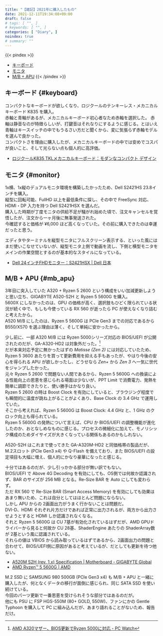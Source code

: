 ```yaml
---
title: "【雑記】2021年に購入したもの"
date: 2021-12-11T19:34:08+09:00
draft: false
# tags: [ "", ]
# keywords: [ "", ]
categories: [ "Diary", ]
noindex: true
# summary: ""
---
```


{{< pindex >}}
 * [キーボード](#keyboard)
 * [モニタ](#monitor)
 * [M/B + APU](#mb_apu)
{{< /pindex >}}

## キーボード {#keyboard}

コンパクトなキーボードが欲しくなり、ロジクールのテンキーレス・メカニカルキーボード K835 を購入。  
赤軸と青軸があるが、メカニカルキーボード初心者なため赤軸を選択した。
赤軸は静音なのが特徴らしいが、打鍵音はそれなりにするように感じる。とはいえ青軸はキースイッチの中でもうるさい方だと聞くから、変に気張らず赤軸モデルを選んで良かった。  
コンパクトさを理由に購入したが、メカニカルキーボードの中では安めでコスパが良いこと、そして光らない点も個人的に高評価。  

 * [ロジクールK835 TKLメカニカルキーボード：モダンなコンパクト デザイン](https://www.logicool.co.jp/ja-jp/products/keyboards/k835-tkl-mechanical.html#specs)

## モニタ {#monitor}

1x横、1x縦のデュアルモニタ環境を構築したかったため、Dell S2421HS 23.8インチを購入。  
縦型に回転可能、FullHD 以上を最低条件に探し、その中で FreeSync 対応、HDMI・DP 入力を持つ Dell S2421HSX を選んだ。  
購入した時期が丁度モニタの供給不足が騒がれ始めた頃で、注文キャンセルを覚悟したが、注文から一ヶ月後に無事発送された。  
今確認すると価格が &yen;6,000 ほど高くなっていた。その前に購入できたのは幸運だったと思う。  

エディタやターミナルを縦型モニタにフルスクリーン表示する、といった風にはまだ使いこなせていないが、縦型モニタ上側で動画を流し、下側と横型モニタをメインの作業空間とするのが基本的なスタイルになっている。  

 * [Dell 24インチFHDモニター：S2421HSX | Dell 日本](https://www.dell.com/ja-jp/shop/dell-s2421hsx-238%E3%82%A4%E3%83%B3%E3%83%81%E3%83%AF%E3%82%A4%E3%83%89%E3%83%A2%E3%83%8B%E3%82%BF%E3%83%BC%E3%83%95%E3%83%ABhd-ips%E9%9D%9E%E5%85%89%E6%B2%A2-hdmidp-%E5%9B%9E%E8%BB%A2-%E9%AB%98%E3%81%95%E8%AA%BF%E6%95%B4-freesync%E3%83%95%E3%83%AC%E3%83%BC%E3%83%A0%E3%83%AC%E3%82%B9/apd/210-axib/%E3%83%A2%E3%83%8B%E3%82%BF%E3%83%BC-%E3%83%A2%E3%83%8B%E3%82%BF%E3%83%BC%E3%82%A2%E3%82%AF%E3%82%BB%E3%82%B5%E3%83%AA%E3%83%BC#techspecs_section)

## M/B + APU {#mb_apu}

3年目に突入していた A320 + Ryzen 5 2600 という構成をいい加減更新しようと思い立ち、GIGABYTE A520-S2H と Ryzen 5 5600G を購入。  
5600X にしなかったのは、GPU の価格が高く、選択肢もひどく限られている状況が続く中で、もしも今使っている RX 560 が逝ったら PC が使えなくなり詰むと考えたから。  
A520 M/B にしたのは、Ryzen 5 5600G は PCIe Gen3 までの対応であるから B550/X570 を選ぶ理由は薄く、そして単純に安かったから。  

少し前に、一部 A320 M/B には Ryzen 5000シリーズ対応の BIOS/UEFI が公開されたのだが、GA-A320-HD2 は対象外だった。[^a320-uefi]  
だが本来対応予定に無かったはずの *Matisse (Zen 2)* には対応していたため、Ryzen 5 3600 あたりを買って更新費用を抑える手もあったが、やはり今後の安心を得られる APU が欲しかったし、どうせなら *Zen+* から *Zen 3* へ一気に世代をジャンプしたかった。  
元々 Ryzen 5 2600 で問題ない人間であるから、Ryzen 5 5600G への換装による性能向上の恩恵を感じられる場面は少ないが、PPT Limit で消費電力、発熱を簡単に調節できたりと、使い勝手はかなり良い。  
Ryzen 5 2600 の時は Boost Clock を有効にしていると、ブラウジング程度でも瞬間的に温度が跳ね上がることがよくあり、Base Clock の 3.4 GHz で運用していた。  
そこから考えれば、Ryzen 5 5600G は Boost Clock: 4.4 GHz と、1 GHz のクロック向上も得られている。  
Ryzen 5 5600G の発熱について言えば、CPU か BIOS/UEFI の調整機能が進化したのか、おとなしめなものに感じる。プロセスの微細化に加えて、モノリシック構成のためダイサイズが大きくなっている関係もあるのかもしれない。  

A520-S2H はこれまで使ってきた GA-A320M-HD2 と同価格帯の製品だが、M.2スロット (PCIe Gen3 x4) や Q-Flash を備えており、また BIOS/UEFI の設定項目も大幅に増え、個人的にかなり豪華になったと感じる。  

[^a320-uefi]: [AMD A320マザー、BIOS更新でRyzen 5000に対応 - PC Watch](https://pc.watch.impress.co.jp/docs/news/1366296.html)

十分ではあるのだが、少し引っかかる部分が無い訳でもない。  
BIOS/UEFI で Above 4G Decoding を有効にしても、OS側では何故か認識されず、BAR のサイズが 256 MB となる。Re-Size BAR を Auto にしても変わらず。  
ただ RX 560 で Re-Size BAR (Smart Access Memory) を有効にしても効果はあまり無いため、これは自分としてはほとんど問題にならない。  
しかし APU からの 2画面出力がうまく行かないことは問題だ。  
DVI-D、HDMI それぞれ片方だけであれば正常に出力されるが、両方から出力させようとすると HDMI しか認識されなくなる。  
それと Ryzen 5 5600G は CU 7基が有効化されているはずだが、AMD GPUドライバーから見ると何故か CU 28基、ShaderEngine あたりの ShaderArray数が 2基という風に認識されている。  
それらの値は VBIOS から読み取っているはずであるから、2画面出力の問題と合わせて、BIOS/UEFI側に原因があると考えているが、だとしても更新を待つ他ない。  

 * [A520M S2H (rev. 1.x) Specification | Motherboard - GIGABYTE Global](https://www.gigabyte.com/Motherboard/A520M-S2H-rev-1x/sp#sp)
 * [AMD Ryzen™ 5 5600G | AMD](https://www.amd.com/en/products/apu/amd-ryzen-5-5600g)

M.2 SSD に SAMSUNG 980 500GB (PCIe Gen3 x4) も M/B + APU と一緒に購入したが、何となくデータの移行が面倒に感じられ、同じ SATA SSD を使い続けている。  
今回のパーツ更新で一番恩恵を受けられそうな部分ではあるのだが。  
他にも PSU に FSP HGS-550M (80+ GOLD, 550W)、ファンにかの Gentle Typhoon を購入して PC に組み込んだが、あまり語れることがないため、報告だけ。  
